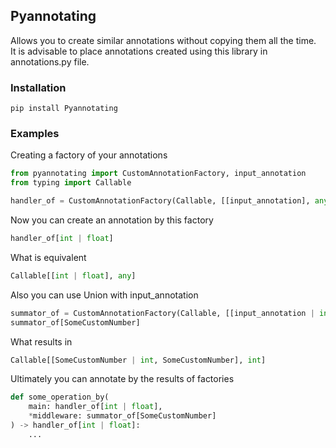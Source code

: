 ## Pyannotating
Allows you to create similar annotations without copying them all the time.<br>
It is advisable to place annotations created using this library in annotations.py file.

### Installation
`pip install Pyannotating`

### Examples
Creating a factory of your annotations
```python
from pyannotating import CustomAnnotationFactory, input_annotation
from typing import Callable

handler_of = CustomAnnotationFactory(Callable, [[input_annotation], any])
```
Now you can create an annotation by this factory
```python
handler_of[int | float]
```

What is equivalent
```python
Callable[[int | float], any]
```

Also you can use Union with input_annotation
```python
summator_of = CustomAnnotationFactory(Callable, [[input_annotation | int, input_annotation], int])
summator_of[SomeCustomNumber]
```

What results in
```python
Callable[[SomeCustomNumber | int, SomeCustomNumber], int]
```

Ultimately you can annotate by the results of factories
```python
def some_operation_by(
    main: handler_of[int | float],
    *middleware: summator_of[SomeCustomNumber]
) -> handler_of[int | float]:
    ...
```
